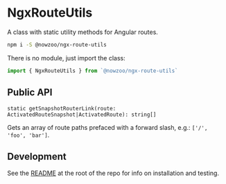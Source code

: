 # NgxRouteUtils

A class with static utility methods for Angular routes. 

```bash
npm i -S @nowzoo/ngx-route-utils
```

There is no module, just import the class:

```ts
import { NgxRouteUtils } from `@nowzoo/ngx-route-utils`
```

## Public API

`static getSnapshotRouterLink(route: ActivatedRouteSnapshot|ActivatedRoute): string[]`

Gets an array of route paths prefaced with a forward slash, e.g.: `['/', 'foo', 'bar']`.

## Development

See the [README](https://github.com/nowzoo/ngx) at the root of the repo for info on installation and testing.
